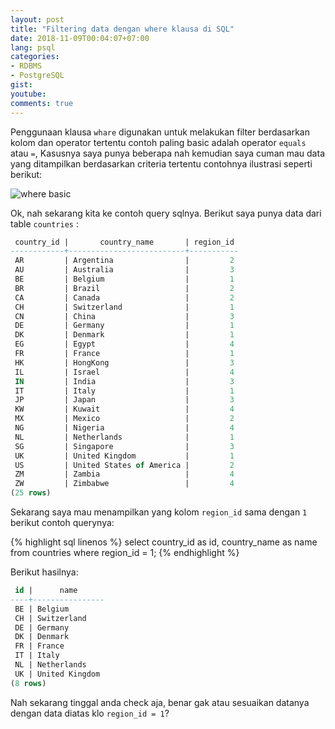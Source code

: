 ```yaml
---
layout: post
title: "Filtering data dengan where klausa di SQL"
date: 2018-11-09T00:04:07+07:00
lang: psql
categories:
- RDBMS
- PostgreSQL
gist: 
youtube: 
comments: true
---
```


Penggunaan klausa `whare` digunakan untuk melakukan filter berdasarkan kolom dan operator tertentu contoh paling basic adalah operator `equals` atau `=`, Kasusnya saya punya beberapa nah kemudian saya cuman mau data yang ditampilkan berdasarkan criteria tertentu contohnya ilustrasi seperti berikut:

![where basic]({{site.baseurl}}/resources/posts/psql-where/konsep-where.png)

Ok, nah sekarang kita ke contoh query sqlnya. Berikut saya punya data dari table `countries` :

```sql
 country_id |       country_name       | region_id 
------------+--------------------------+-----------
 AR         | Argentina                |         2
 AU         | Australia                |         3
 BE         | Belgium                  |         1
 BR         | Brazil                   |         2
 CA         | Canada                   |         2
 CH         | Switzerland              |         1
 CN         | China                    |         3
 DE         | Germany                  |         1
 DK         | Denmark                  |         1
 EG         | Egypt                    |         4
 FR         | France                   |         1
 HK         | HongKong                 |         3
 IL         | Israel                   |         4
 IN         | India                    |         3
 IT         | Italy                    |         1
 JP         | Japan                    |         3
 KW         | Kuwait                   |         4
 MX         | Mexico                   |         2
 NG         | Nigeria                  |         4
 NL         | Netherlands              |         1
 SG         | Singapore                |         3
 UK         | United Kingdom           |         1
 US         | United States of America |         2
 ZM         | Zambia                   |         4
 ZW         | Zimbabwe                 |         4
(25 rows)
```

Sekarang saya mau menampilkan yang kolom `region_id` sama dengan `1` berikut contoh querynya:

{% highlight sql linenos %}
select 
    country_id      as id,
    country_name    as name
from countries
where region_id = 1;
{% endhighlight %}

Berikut hasilnya:

```sql
 id |      name      
----+----------------
 BE | Belgium
 CH | Switzerland
 DE | Germany
 DK | Denmark
 FR | France
 IT | Italy
 NL | Netherlands
 UK | United Kingdom
(8 rows)
```

Nah sekarang tinggal anda check aja, benar gak atau sesuaikan datanya dengan data diatas klo `region_id = 1`?